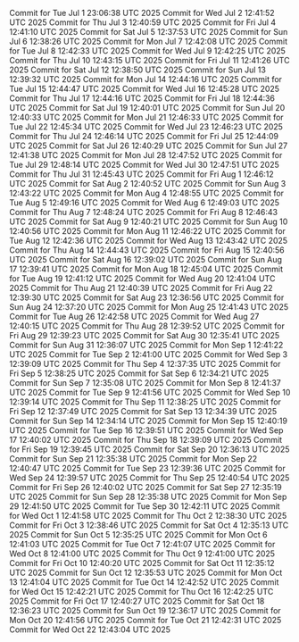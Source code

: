 Commit for Tue Jul  1 23:06:38 UTC 2025
Commit for Wed Jul  2 12:41:52 UTC 2025
Commit for Thu Jul  3 12:40:59 UTC 2025
Commit for Fri Jul  4 12:41:10 UTC 2025
Commit for Sat Jul  5 12:37:53 UTC 2025
Commit for Sun Jul  6 12:38:26 UTC 2025
Commit for Mon Jul  7 12:42:08 UTC 2025
Commit for Tue Jul  8 12:42:33 UTC 2025
Commit for Wed Jul  9 12:42:25 UTC 2025
Commit for Thu Jul 10 12:43:15 UTC 2025
Commit for Fri Jul 11 12:41:26 UTC 2025
Commit for Sat Jul 12 12:38:50 UTC 2025
Commit for Sun Jul 13 12:39:32 UTC 2025
Commit for Mon Jul 14 12:44:16 UTC 2025
Commit for Tue Jul 15 12:44:47 UTC 2025
Commit for Wed Jul 16 12:45:28 UTC 2025
Commit for Thu Jul 17 12:44:16 UTC 2025
Commit for Fri Jul 18 12:44:36 UTC 2025
Commit for Sat Jul 19 12:40:01 UTC 2025
Commit for Sun Jul 20 12:40:33 UTC 2025
Commit for Mon Jul 21 12:46:33 UTC 2025
Commit for Tue Jul 22 12:45:34 UTC 2025
Commit for Wed Jul 23 12:46:23 UTC 2025
Commit for Thu Jul 24 12:46:14 UTC 2025
Commit for Fri Jul 25 12:44:09 UTC 2025
Commit for Sat Jul 26 12:40:29 UTC 2025
Commit for Sun Jul 27 12:41:38 UTC 2025
Commit for Mon Jul 28 12:47:52 UTC 2025
Commit for Tue Jul 29 12:48:14 UTC 2025
Commit for Wed Jul 30 12:47:51 UTC 2025
Commit for Thu Jul 31 12:45:43 UTC 2025
Commit for Fri Aug  1 12:46:12 UTC 2025
Commit for Sat Aug  2 12:40:52 UTC 2025
Commit for Sun Aug  3 12:43:22 UTC 2025
Commit for Mon Aug  4 12:48:55 UTC 2025
Commit for Tue Aug  5 12:49:16 UTC 2025
Commit for Wed Aug  6 12:49:03 UTC 2025
Commit for Thu Aug  7 12:48:24 UTC 2025
Commit for Fri Aug  8 12:46:43 UTC 2025
Commit for Sat Aug  9 12:40:21 UTC 2025
Commit for Sun Aug 10 12:40:56 UTC 2025
Commit for Mon Aug 11 12:46:22 UTC 2025
Commit for Tue Aug 12 12:42:36 UTC 2025
Commit for Wed Aug 13 12:43:42 UTC 2025
Commit for Thu Aug 14 12:44:43 UTC 2025
Commit for Fri Aug 15 12:40:56 UTC 2025
Commit for Sat Aug 16 12:39:02 UTC 2025
Commit for Sun Aug 17 12:39:41 UTC 2025
Commit for Mon Aug 18 12:45:04 UTC 2025
Commit for Tue Aug 19 12:41:12 UTC 2025
Commit for Wed Aug 20 12:41:04 UTC 2025
Commit for Thu Aug 21 12:40:39 UTC 2025
Commit for Fri Aug 22 12:39:30 UTC 2025
Commit for Sat Aug 23 12:36:56 UTC 2025
Commit for Sun Aug 24 12:37:20 UTC 2025
Commit for Mon Aug 25 12:41:43 UTC 2025
Commit for Tue Aug 26 12:42:58 UTC 2025
Commit for Wed Aug 27 12:40:15 UTC 2025
Commit for Thu Aug 28 12:39:52 UTC 2025
Commit for Fri Aug 29 12:39:23 UTC 2025
Commit for Sat Aug 30 12:35:41 UTC 2025
Commit for Sun Aug 31 12:36:07 UTC 2025
Commit for Mon Sep  1 12:41:22 UTC 2025
Commit for Tue Sep  2 12:41:00 UTC 2025
Commit for Wed Sep  3 12:39:09 UTC 2025
Commit for Thu Sep  4 12:37:35 UTC 2025
Commit for Fri Sep  5 12:38:25 UTC 2025
Commit for Sat Sep  6 12:34:21 UTC 2025
Commit for Sun Sep  7 12:35:08 UTC 2025
Commit for Mon Sep  8 12:41:37 UTC 2025
Commit for Tue Sep  9 12:41:56 UTC 2025
Commit for Wed Sep 10 12:39:14 UTC 2025
Commit for Thu Sep 11 12:38:25 UTC 2025
Commit for Fri Sep 12 12:37:49 UTC 2025
Commit for Sat Sep 13 12:34:39 UTC 2025
Commit for Sun Sep 14 12:34:14 UTC 2025
Commit for Mon Sep 15 12:40:19 UTC 2025
Commit for Tue Sep 16 12:39:51 UTC 2025
Commit for Wed Sep 17 12:40:02 UTC 2025
Commit for Thu Sep 18 12:39:09 UTC 2025
Commit for Fri Sep 19 12:39:45 UTC 2025
Commit for Sat Sep 20 12:36:13 UTC 2025
Commit for Sun Sep 21 12:35:38 UTC 2025
Commit for Mon Sep 22 12:40:47 UTC 2025
Commit for Tue Sep 23 12:39:36 UTC 2025
Commit for Wed Sep 24 12:39:57 UTC 2025
Commit for Thu Sep 25 12:40:54 UTC 2025
Commit for Fri Sep 26 12:40:02 UTC 2025
Commit for Sat Sep 27 12:35:19 UTC 2025
Commit for Sun Sep 28 12:35:38 UTC 2025
Commit for Mon Sep 29 12:41:50 UTC 2025
Commit for Tue Sep 30 12:42:11 UTC 2025
Commit for Wed Oct  1 12:41:58 UTC 2025
Commit for Thu Oct  2 12:38:30 UTC 2025
Commit for Fri Oct  3 12:38:46 UTC 2025
Commit for Sat Oct  4 12:35:13 UTC 2025
Commit for Sun Oct  5 12:35:25 UTC 2025
Commit for Mon Oct  6 12:41:03 UTC 2025
Commit for Tue Oct  7 12:41:07 UTC 2025
Commit for Wed Oct  8 12:41:00 UTC 2025
Commit for Thu Oct  9 12:41:00 UTC 2025
Commit for Fri Oct 10 12:40:20 UTC 2025
Commit for Sat Oct 11 12:35:12 UTC 2025
Commit for Sun Oct 12 12:35:53 UTC 2025
Commit for Mon Oct 13 12:41:04 UTC 2025
Commit for Tue Oct 14 12:42:52 UTC 2025
Commit for Wed Oct 15 12:42:21 UTC 2025
Commit for Thu Oct 16 12:42:25 UTC 2025
Commit for Fri Oct 17 12:40:27 UTC 2025
Commit for Sat Oct 18 12:36:23 UTC 2025
Commit for Sun Oct 19 12:36:17 UTC 2025
Commit for Mon Oct 20 12:41:56 UTC 2025
Commit for Tue Oct 21 12:42:31 UTC 2025
Commit for Wed Oct 22 12:43:04 UTC 2025
